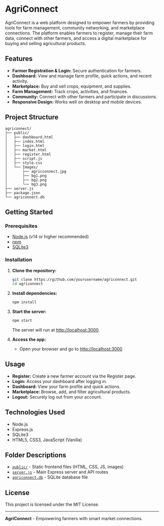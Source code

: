# AgriConnect

AgriConnect is a web platform designed to empower farmers by providing tools for farm management, community networking, and marketplace connections. The platform enables farmers to register, manage their farm data, connect with other farmers, and access a digital marketplace for buying and selling agricultural products.

## Features

- **Farmer Registration & Login:** Secure authentication for farmers.
- **Dashboard:** View and manage farm profile, quick actions, and recent activity.
- **Marketplace:** Buy and sell crops, equipment, and supplies.
- **Farm Management:** Track crops, activities, and finances.
- **Community:** Connect with other farmers and participate in discussions.
- **Responsive Design:** Works well on desktop and mobile devices.

## Project Structure

```
agriconnect/
├── public/
│   ├── dashboard.html
│   ├── index.html
│   ├── login.html
│   ├── market.html
│   ├── register.html
│   ├── script.js
│   ├── style.css
│   └── Images/
│       ├── agricconnect.jpg
│       ├── bg1.png
│       ├── bg2.png
│       └── bg3.png
├── server.js
├── package.json
└── agriconnect.db
```

## Getting Started

### Prerequisites

- [Node.js](https://nodejs.org/) (v14 or higher recommended)
- [npm](https://www.npmjs.com/)
- [SQLite3](https://www.sqlite.org/)

### Installation

1. **Clone the repository:**
   ```sh
   git clone https://github.com/yourusername/agriconnect.git
   cd agriconnect
   ```

2. **Install dependencies:**
   ```sh
   npm install
   ```

3. **Start the server:**
   ```sh
   npm start
   ```
   The server will run at [http://localhost:3000](http://localhost:3000).

4. **Access the app:**
   - Open your browser and go to [http://localhost:3000](http://localhost:3000)

## Usage

- **Register:** Create a new farmer account via the Register page.
- **Login:** Access your dashboard after logging in.
- **Dashboard:** View your farm profile and quick actions.
- **Marketplace:** Browse, add, and filter agricultural products.
- **Logout:** Securely log out from your account.

## Technologies Used

- Node.js
- Express.js
- SQLite3
- HTML5, CSS3, JavaScript (Vanilla)

## Folder Descriptions

- [`public/`](public/) - Static frontend files (HTML, CSS, JS, images)
- [`server.js`](server.js) - Main Express server and API routes
- [`agriconnect.db`](agriconnect.db) - SQLite database file

## License

This project is licensed under the MIT License.

---

**AgriConnect** - Empowering farmers with smart market connections.